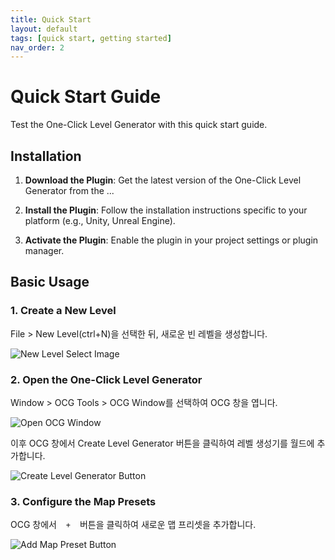 ```yaml
---
title: Quick Start
layout: default
tags: [quick start, getting started]
nav_order: 2
---
```


# Quick Start Guide

Test the One-Click Level Generator with this quick start guide.


## Installation

1. **Download the Plugin**: Get the latest version of the One-Click Level Generator from the ...

2. **Install the Plugin**: Follow the installation instructions specific to your platform (e.g., Unity, Unreal Engine).

3. **Activate the Plugin**: Enable the plugin in your project settings or plugin manager.


## Basic Usage

### 1. Create a New Level

File > New Level(ctrl+N)을 선택한 뒤, 새로운 빈 레벨을 생성합니다.

![New Level Select Image](/assets/images/new_level_select.png)

### 2. Open the One-Click Level Generator

Window > OCG Tools > OCG Window를 선택하여 OCG 창을 엽니다.

![Open OCG Window](/assets/images/open_ocg_window.png)

이후 OCG 창에서 Create Level Generator 버튼을 클릭하여 레벨 생성기를 월드에 추가합니다.

![Create Level Generator Button](/assets/images/create_level_generator.png)

### 3. Configure the Map Presets

OCG 창에서 `ㅤ+ㅤ` 버튼을 클릭하여 새로운 맵 프리셋을 추가합니다.

![Add Map Preset Button](/assets/images/add_map_preset.png)

